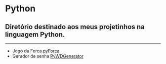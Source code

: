 # Python

## Diretório destinado aos meus projetinhos na linguagem Python.

---

* Jogo da Forca [pyForca](https://github.com/danielns-op/Python/tree/main/Pyforca)
* Gerador de senha [PyWDGenerator](https://github.com/danielns-op/pywdgenerator)

